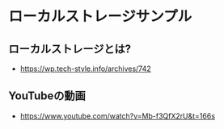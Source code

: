 # ローカルストレージサンプル
## ローカルストレージとは?
- https://wp.tech-style.info/archives/742

## YouTubeの動画
- https://www.youtube.com/watch?v=Mb-f3QfX2rU&t=166s
